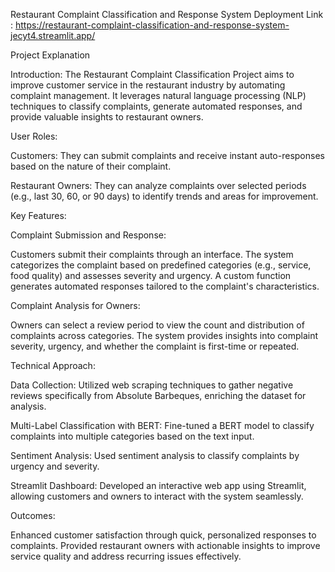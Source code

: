 Restaurant Complaint Classification and Response System
Deployment Link : 
https://restaurant-complaint-classification-and-response-system-jecyt4.streamlit.app/

Project Explanation

Introduction: The Restaurant Complaint Classification Project aims to improve customer service in the restaurant industry by automating complaint management. It leverages natural language processing (NLP) techniques to classify complaints, generate automated responses, and provide valuable insights to restaurant owners.

User Roles:

Customers: They can submit complaints and receive instant auto-responses based on the nature of their complaint.

Restaurant Owners: They can analyze complaints over selected periods (e.g., last 30, 60, or 90 days) to identify trends and areas for improvement.

Key Features:

Complaint Submission and Response:

Customers submit their complaints through an interface.
The system categorizes the complaint based on predefined categories (e.g., service, food quality) and assesses severity and urgency.
A custom function generates automated responses tailored to the complaint's characteristics.

Complaint Analysis for Owners:

Owners can select a review period to view the count and distribution of complaints across categories.
The system provides insights into complaint severity, urgency, and whether the complaint is first-time or repeated.

Technical Approach:

Data Collection: Utilized web scraping techniques to gather negative reviews specifically from Absolute Barbeques, enriching the dataset for analysis.

Multi-Label Classification with BERT: Fine-tuned a BERT model to classify complaints into multiple categories based on the text input.

Sentiment Analysis: Used sentiment analysis to classify complaints by urgency and severity.

Streamlit Dashboard: Developed an interactive web app using Streamlit, allowing customers and owners to interact with the system seamlessly.

Outcomes:

Enhanced customer satisfaction through quick, personalized responses to complaints.
Provided restaurant owners with actionable insights to improve service quality and address recurring issues effectively.

